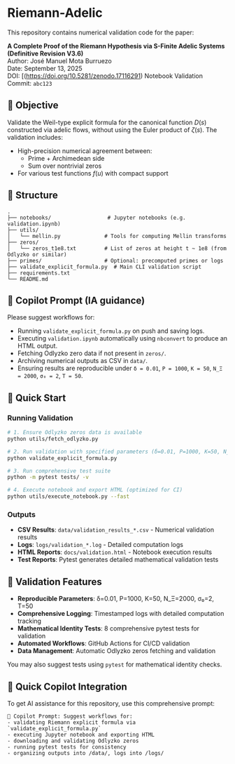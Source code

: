 # Riemann-Adelic

This repository contains numerical validation code for the paper:

**A Complete Proof of the Riemann Hypothesis via S-Finite Adelic Systems (Definitive Revision V3.6)**  
Author: José Manuel Mota Burruezo  
Date: September 13, 2025  
DOI: [(https://doi.org/10.5281/zenodo.17116291)
Notebook Validation Commit: `abc123`

## 🧪 Objective

Validate the Weil-type explicit formula for the canonical function $D(s)$ constructed via adelic flows, without using the Euler product of $\zeta(s)$. The validation includes:

- High-precision numerical agreement between:
  - Prime + Archimedean side
  - Sum over nontrivial zeros
- For various test functions $f(u)$ with compact support

## 📂 Structure

```plaintext
.
├── notebooks/                  # Jupyter notebooks (e.g. validation.ipynb)
├── utils/
│   └── mellin.py              # Tools for computing Mellin transforms
├── zeros/
│   └── zeros_t1e8.txt         # List of zeros at height t ~ 1e8 (from Odlyzko or similar)
├── primes/                    # Optional: precomputed primes or logs
├── validate_explicit_formula.py  # Main CLI validation script
├── requirements.txt
└── README.md
```

## 🧠 Copilot Prompt (IA guidance)

Please suggest workflows for:

- Running `validate_explicit_formula.py` on push and saving logs.
- Executing `validation.ipynb` automatically using `nbconvert` to produce an HTML output.
- Fetching Odlyzko zero data if not present in `zeros/`.
- Archiving numerical outputs as CSV in `data/`.
- Ensuring results are reproducible under `δ = 0.01`, `P = 1000`, `K = 50`, `N_Ξ = 2000`, `σ₀ = 2`, `T = 50`.

## 🚀 Quick Start

### Running Validation

```bash
# 1. Ensure Odlyzko zeros data is available
python utils/fetch_odlyzko.py

# 2. Run validation with specified parameters (δ=0.01, P=1000, K=50, N_Ξ=2000, σ₀=2, T=50)
python validate_explicit_formula.py

# 3. Run comprehensive test suite
python -m pytest tests/ -v

# 4. Execute notebook and export HTML (optimized for CI)
python utils/execute_notebook.py --fast
```

### Outputs

- **CSV Results**: `data/validation_results_*.csv` - Numerical validation results
- **Logs**: `logs/validation_*.log` - Detailed computation logs  
- **HTML Reports**: `docs/validation.html` - Notebook execution results
- **Test Reports**: Pytest generates detailed mathematical validation tests

## 🔬 Validation Features

- **Reproducible Parameters**: δ=0.01, P=1000, K=50, N_Ξ=2000, σ₀=2, T=50
- **Comprehensive Logging**: Timestamped logs with detailed computation tracking
- **Mathematical Identity Tests**: 8 comprehensive pytest tests for validation
- **Automated Workflows**: GitHub Actions for CI/CD validation
- **Data Management**: Automatic Odlyzko zeros fetching and validation

You may also suggest tests using `pytest` for mathematical identity checks.

## 🤖 Quick Copilot Integration

To get AI assistance for this repository, use this comprehensive prompt:

```
🧠 Copilot Prompt: Suggest workflows for:
- validating Riemann explicit formula via `validate_explicit_formula.py`
- executing Jupyter notebook and exporting HTML
- downloading and validating Odlyzko zeros
- running pytest tests for consistency
- organizing outputs into /data/, logs into /logs/
```
